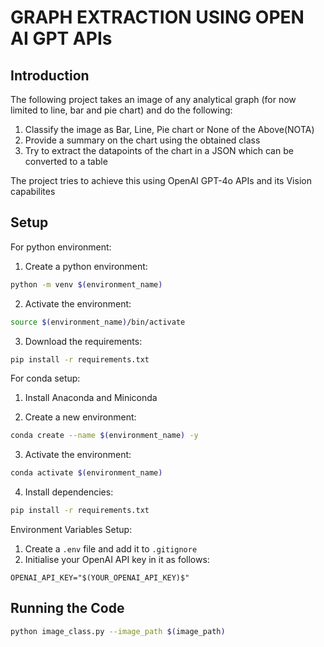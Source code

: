 <h1> GRAPH EXTRACTION USING OPEN AI GPT APIs</h1>

<h2> Introduction </h2>

The following project takes an image of any analytical graph (for now limited to line, bar and pie chart) and do the following:

1) Classify the image as Bar, Line, Pie chart or None of the Above(NOTA)
2) Provide a summary on the chart using the obtained class
3) Try to extract the datapoints of the chart in a JSON which can be converted to a table

The project tries to achieve this using OpenAI GPT-4o APIs and its Vision capabilites

<h2> Setup </h2>

For python environment:

1) Create a python environment:

```bash
python -m venv $(environment_name)
```

2) Activate the environment:

```bash
source $(environment_name)/bin/activate
```

3) Download the requirements:

```bash
pip install -r requirements.txt
```

For conda setup:

1) Install Anaconda and Miniconda

2) Create a new environment:

```bash
conda create --name $(environment_name) -y
```

3) Activate the environment:

```bash
conda activate $(environment_name)
```

4) Install dependencies:

```bash
pip install -r requirements.txt
```

Environment Variables Setup:

1) Create a ```.env``` file and add it to ```.gitignore```
2) Initialise your OpenAI API key in it as follows:

```OPENAI_API_KEY="$(YOUR_OPENAI_API_KEY)$"```

<h2> Running the Code</h2>

```bash
python image_class.py --image_path $(image_path)
```
